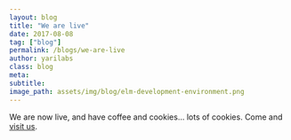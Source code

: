 ```yaml
---
layout: blog
title: "We are live"
date: 2017-08-08
tag: ["blog"]
permalink: /blogs/we-are-live
author: yarilabs
class: blog
meta: 
subtitle: 
image_path: assets/img/blog/elm-development-environment.png
---
```

We are now live, and have coffee and cookies... lots of cookies. Come and [visit us](/about/contact). 